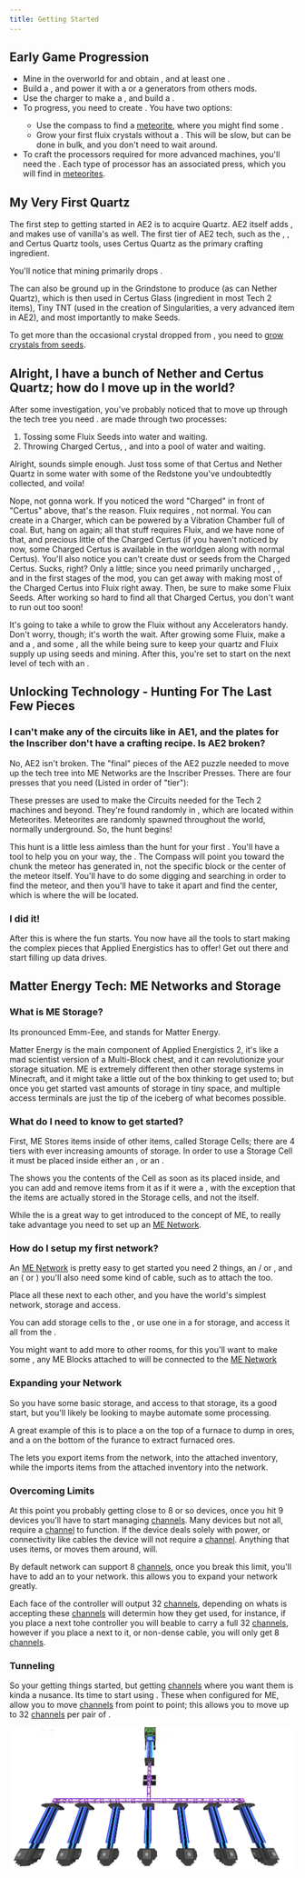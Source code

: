 ```yaml
---
title: Getting Started
---
```


## Early Game Progression

- Mine in the overworld for <ItemLink id="quartz_ore" /> and obtain <ItemLink id="certus_quartz_dust" />, and at least one <ItemLink id="certus_quartz_crystal" />.
- Build a <ItemLink id="charger" />, and power it with a <ItemLink id="vibration_chamber" /> or a generators from others mods.
- Use the charger to make a <ItemLink id="charged_certus_quartz_crystal" />, and build a <ItemLink id="sky_compass" />.
- To progress, you need to create <ItemLink id="fluix_crystal" />. You have two options:
  - Use the compass to find a [meteorite](./features/meteorites.md), where you might find some <ItemLink id="fluix_crystal" />.
  - Grow your first fluix crystals without a <ItemLink id="quartz_growth_accelerator" />. This will be slow,
    but can be done in bulk, and you don't need to wait around.
- To craft the processors required for more advanced machines, you'll need the <ItemLink id="inscriber" />. Each type of
  processor has an associated press, which you will find in [meteorites](./features/meteorites.md).

## My Very First Quartz

The first step to getting started in AE2 is to acquire Quartz. AE2 itself adds
<ItemLink id="appliedenergistics2:certus_quartz_crystal"/>, and
makes use of vanilla's <ItemLink id="minecraft:quartz"/> as
well. The first tier of AE2 tech, such as the <ItemLink
id="appliedenergistics2:certus_quartz_wrench"/>, <ItemLink
id="appliedenergistics2:certus_quartz_cutting_knife"/>, and Certus
Quartz tools, uses Certus Quartz as the primary crafting ingredient.

You'll notice that mining <ItemLink id="quartz_ore" /> primarily drops <ItemLink id="certus_quartz_dust" />.

The <ItemLink id="appliedenergistics2:certus_quartz_crystal"/> can also
be ground up in the Grindstone to produce <ItemLink
id="appliedenergistics2:certus_quartz_dust"/> (as can Nether
Quartz), which is then used in Certus Glass (ingredient in most Tech 2 items),
Tiny TNT (used in the creation of Singularities, a very advanced item in AE2),
and most importantly to make Seeds.

To get more than the occasional crystal dropped from <ItemLink id="quartz_ore" />, you need
to [grow crystals from seeds](./features/crystals.md).

## Alright, I have a bunch of Nether and Certus Quartz; how do I move up in the world?

After some investigation, you've probably noticed that to move up through the
tech tree you need <ItemLink
id="appliedenergistics2:fluix_crystal"/>. <ItemLink
id="appliedenergistics2:fluix_crystal"/> are made through two
processes:

1. Tossing some Fluix Seeds into water and waiting.
2. Throwing Charged Certus, <ItemLink id="minecraft:quartz"/>, and <ItemLink id="minecraft:redstone"/> into a pool of water and waiting.

Alright, sounds simple enough. Just toss some of that Certus and Nether Quartz
in some water with some of the Redstone you've undoubtedtly collected, and
voila!

Nope, not gonna work. If you noticed the word "Charged" in front of "Certus"
above, that's the reason. Fluix requires _<ItemLink
id="appliedenergistics2:charged_certus_quartz_crystal"/>_, not
normal<ItemLink id="appliedenergistics2:certus_quartz_crystal"/>.
You can create <ItemLink
id="appliedenergistics2:charged_certus_quartz_crystal"/> in a
Charger, which can be powered by a Vibration Chamber full of coal. But, hang
on again; all that stuff requires Fluix, and we have none of that, and
precious little of the Charged Certus (if you haven't noticed by now, some
Charged Certus is available in the worldgen along with normal Certus). You'll
also notice you can't create dust or seeds from the Charged Certus. Sucks,
right? Only a little; since you need primarily uncharged <ItemLink
id="appliedenergistics2:certus_quartz_crystal"/>, <ItemLink
id="minecraft:quartz"/>, and <ItemLink
id="appliedenergistics2:fluix_crystal"/> in the first stages of the
mod, you can get away with making most of the Charged Certus into Fluix right
away. Then, be sure to make some Fluix Seeds. After working so hard to find
all that Charged Certus, you don't want to run out too soon!

It's going to take a while to grow the Fluix without any Accelerators handy.
Don't worry, though; it's worth the wait. After growing some Fluix, make a
<ItemLink id="appliedenergistics2:vibration_chamber"/> and a
<ItemLink id="appliedenergistics2:charger"/>, and some <ItemLink
id="appliedenergistics2:quartz_growth_accelerator"/>, all the while
being sure to keep your quartz and Fluix supply up using seeds and mining.
After this, you're set to start on the next level of tech with an <ItemLink
id="appliedenergistics2:inscriber"/>.

## Unlocking Technology - Hunting For The Last Few Pieces

### I can't make any of the circuits like in AE1, and the plates for the Inscriber don't have a crafting recipe. Is AE2 broken?

No, AE2 isn't broken. The "final" pieces of the AE2 puzzle needed to move up
the tech tree into ME Networks are the Inscriber Presses. There are four
presses that you need (Listed in order of "tier"):

<CategoryIndex category="Processor Press Plates" />
  
These presses are used to make the Circuits needed for the Tech 2 machines and
beyond. They're found randomly in <ItemLink
id="appliedenergistics2:sky_stone_chest"/>, which are located within
Meteorites. Meteorites are randomly spawned throughout the world, normally
underground. So, the hunt begins!

This hunt is a little less aimless than the hunt for your first <ItemLink
id="appliedenergistics2:charged_certus_quartz_crystal"/>. You'll
have a tool to help you on your way, the <ItemLink
id="appliedenergistics2:sky_compass"/>. The Compass will point you
toward the chunk the meteor has generated in, not the specific block or the
center of the meteor itself. You'll have to do some digging and searching in
order to find the meteor, and then you'll have to take it apart and find the
center, which is where the <ItemLink
id="appliedenergistics2:sky_stone_chest"/> will be located.

### I did it!

After this is where the fun starts. You now have all the tools to start making
the complex pieces that Applied Energistics has to offer! Get out there and
start filling up data drives.

## Matter Energy Tech: ME Networks and Storage

### What is ME Storage?

Its pronounced Emm-Eee, and stands for Matter Energy.

Matter Energy is the main component of Applied Energistics 2, it's like a mad
scientist version of a Multi-Block chest, and it can revolutionize your
storage situation. ME is extremely different then other storage systems in
Minecraft, and it might take a little out of the box thinking to get used to;
but once you get started vast amounts of storage in tiny space, and multiple
access terminals are just the tip of the iceberg of what becomes possible.

### What do I need to know to get started?

First, ME Stores items inside of other items, called Storage Cells; there are
4 tiers with ever increasing amounts of storage. In order to use a Storage
Cell it must be placed inside either an <ItemLink
id="appliedenergistics2:chest"/>, or an <ItemLink
id="appliedenergistics2:drive"/>.

<CategoryIndex category="Storage Cells" />
  
The <ItemLink id="appliedenergistics2:chest"/> shows you the
contents of the Cell as soon as its placed inside, and you can add and remove
items from it as if it were a <ItemLink id="minecraft:chest"/>, with
the exception that the items are actually stored in the Storage cells, and not
the <ItemLink id="appliedenergistics2:chest"/> itself.

While the <ItemLink id="appliedenergistics2:chest"/> is a great way
to get introduced to the concept of ME, to really take advantage you need to
set up an [ME Network](features/me-network.md).

### How do I setup my first network?

An [ME Network](features/me-network.md) is pretty easy to get started you
need 2 things, an <ItemLink id="appliedenergistics2:chest"/> / or
<ItemLink id="appliedenergistics2:drive"/>, and an <ItemLink
id="appliedenergistics2:terminal"/> ( or <ItemLink
id="appliedenergistics2:crafting_terminal"/> ) you'll also need some
kind of cable, such as <ItemLink
id="appliedenergistics2:fluix_glass_cable"/> to attach the <ItemLink
id="appliedenergistics2:terminal"/> too.

Place all these next to each other, and you have the world's simplest network,
storage and access.

You can add storage cells to the <ItemLink
id="appliedenergistics2:drive"/>, or use one in a <ItemLink
id="appliedenergistics2:chest"/> for storage, and access it all from
the <ItemLink id="appliedenergistics2:terminal"/>.

You might want to add more <ItemLink
id="appliedenergistics2:terminal"/> to other rooms, for this you'll
want to make some <ItemLink
id="appliedenergistics2:fluix_glass_cable"/>, any ME Blocks attached
to <ItemLink id="appliedenergistics2:fluix_glass_cable"/> will be
connected to the [ME Network](features/me-network.md)

### Expanding your Network

So you have some basic storage, and access to that storage, its a good start,
but you'll likely be looking to maybe automate some processing.

A great example of this is to place a <ItemLink
id="appliedenergistics2:item_export_bus"/> on the top of a furnace to
dump in ores, and a <ItemLink id="appliedenergistics2:item_import_bus"/>
on the bottom of the furance to extract furnaced ores.

The <ItemLink id="appliedenergistics2:item_export_bus"/> lets you export
items from the network, into the attached inventory, while the <ItemLink
id="appliedenergistics2:item_import_bus"/> imports items from the
attached inventory into the network.

### Overcoming Limits

At this point you probably getting close to 8 or so devices, once you hit 9
devices you'll have to start managing [channels](features/channels.md). Many
devices but not all, require a [channel](features/channels.md) to function.
If the device deals solely with power, or connectivity like cables the device
will not require a [channel](features/channels.md). Anything that uses
items, or moves them around, will.

By default network can support 8 [channels](features/channels.md), once you
break this limit, you'll have to add an <ItemLink
id="appliedenergistics2:controller"/> to your network. this allows
you to expand your network greatly.

Each face of the controller will output 32 [channels](features/channels.md),
depending on whats is accepting these [channels](features/channels.md) will
determin how they get used, for instance, if you place a <ItemLink
id="appliedenergistics2:fluix_covered_dense_cable"/> next tohe
controller you will beable to carry a full 32
[channels](features/channels.md), however if you place a <ItemLink
id="appliedenergistics2:drive"/> next to it, or non-dense cable, you
will only get 8 [channels](features/channels.md).

### Tunneling

So your getting things started, but getting [channels](features/channels.md)
where you want them is kinda a nusance. Its time to start using <ItemLink
id="appliedenergistics2:me_p2p_tunnel"/>. These when configured for
ME, allow you to move [channels](features/channels.md) from point to point;
this allows you to move up to 32 [channels](features/channels.md) per pair
of <ItemLink id="appliedenergistics2:me_p2p_tunnel"/>.

![A example of using P2P Tunnels to move channels.](../public/assets/large/tunnelchannels.png)
